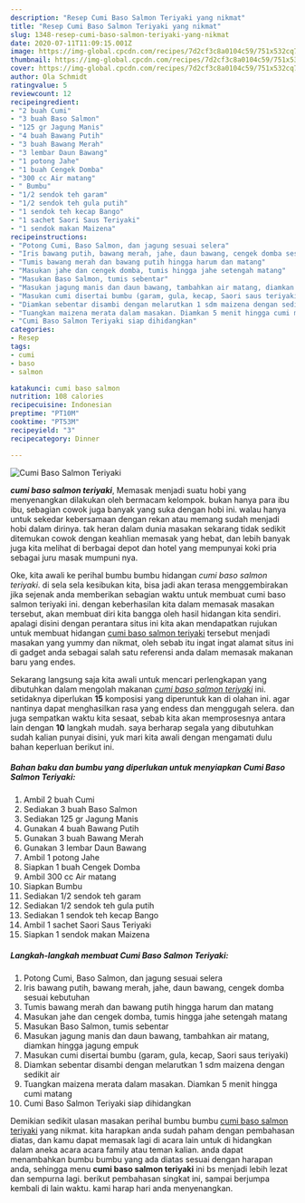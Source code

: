 ```yaml
---
description: "Resep Cumi Baso Salmon Teriyaki yang nikmat"
title: "Resep Cumi Baso Salmon Teriyaki yang nikmat"
slug: 1348-resep-cumi-baso-salmon-teriyaki-yang-nikmat
date: 2020-07-11T11:09:15.001Z
image: https://img-global.cpcdn.com/recipes/7d2cf3c8a0104c59/751x532cq70/cumi-baso-salmon-teriyaki-foto-resep-utama.jpg
thumbnail: https://img-global.cpcdn.com/recipes/7d2cf3c8a0104c59/751x532cq70/cumi-baso-salmon-teriyaki-foto-resep-utama.jpg
cover: https://img-global.cpcdn.com/recipes/7d2cf3c8a0104c59/751x532cq70/cumi-baso-salmon-teriyaki-foto-resep-utama.jpg
author: Ola Schmidt
ratingvalue: 5
reviewcount: 12
recipeingredient:
- "2 buah Cumi"
- "3 buah Baso Salmon"
- "125 gr Jagung Manis"
- "4 buah Bawang Putih"
- "3 buah Bawang Merah"
- "3 lembar Daun Bawang"
- "1 potong Jahe"
- "1 buah Cengek Domba"
- "300 cc Air matang"
- " Bumbu"
- "1/2 sendok teh garam"
- "1/2 sendok teh gula putih"
- "1 sendok teh kecap Bango"
- "1 sachet Saori Saus Teriyaki"
- "1 sendok makan Maizena"
recipeinstructions:
- "Potong Cumi, Baso Salmon, dan jagung sesuai selera"
- "Iris bawang putih, bawang merah, jahe, daun bawang, cengek domba sesuai kebutuhan"
- "Tumis bawang merah dan bawang putih hingga harum dan matang"
- "Masukan jahe dan cengek domba, tumis hingga jahe setengah matang"
- "Masukan Baso Salmon, tumis sebentar"
- "Masukan jagung manis dan daun bawang, tambahkan air matang, diamkan hingga jagung empuk"
- "Masukan cumi disertai bumbu (garam, gula, kecap, Saori saus teriyaki)"
- "Diamkan sebentar disambi dengan melarutkan 1 sdm maizena dengan sedikit air"
- "Tuangkan maizena merata dalam masakan. Diamkan 5 menit hingga cumi matang"
- "Cumi Baso Salmon Teriyaki siap dihidangkan"
categories:
- Resep
tags:
- cumi
- baso
- salmon

katakunci: cumi baso salmon 
nutrition: 108 calories
recipecuisine: Indonesian
preptime: "PT10M"
cooktime: "PT53M"
recipeyield: "3"
recipecategory: Dinner

---
```



![Cumi Baso Salmon Teriyaki](https://img-global.cpcdn.com/recipes/7d2cf3c8a0104c59/751x532cq70/cumi-baso-salmon-teriyaki-foto-resep-utama.jpg)

<b><i>cumi baso salmon teriyaki</i></b>, Memasak menjadi suatu hobi yang menyenangkan dilakukan oleh bermacam kelompok. bukan hanya para ibu ibu, sebagian cowok juga banyak yang suka dengan hobi ini. walau hanya untuk sekedar kebersamaan dengan rekan atau memang sudah menjadi hobi dalam dirinya. tak heran dalam dunia masakan sekarang tidak sedikit ditemukan cowok dengan keahlian memasak yang hebat, dan lebih banyak juga kita melihat di berbagai depot dan hotel yang mempunyai koki pria sebagai juru masak mumpuni nya.

Oke, kita awali ke perihal bumbu bumbu hidangan <i>cumi baso salmon teriyaki</i>. di sela sela kesibukan kita, bisa jadi akan terasa menggembirakan jika sejenak anda memberikan sebagian waktu untuk membuat cumi baso salmon teriyaki ini. dengan keberhasilan kita dalam memasak masakan tersebut, akan membuat diri kita bangga oleh hasil hidangan kita sendiri. apalagi disini dengan perantara situs ini kita akan mendapatkan rujukan untuk membuat hidangan <u>cumi baso salmon teriyaki</u> tersebut menjadi masakan yang yummy dan nikmat, oleh sebab itu ingat ingat alamat situs ini di gadget anda sebagai salah satu referensi anda dalam memasak makanan baru yang endes.




Sekarang langsung saja kita awali untuk mencari perlengkapan yang dibutuhkan dalam mengolah makanan <u><i>cumi baso salmon teriyaki</i></u> ini. setidaknya diperlukan <b>15</b> komposisi yang diperuntuk kan di olahan ini. agar nantinya dapat menghasilkan rasa yang endess dan menggugah selera. dan juga sempatkan waktu kita sesaat, sebab kita akan memprosesnya antara lain dengan <b>10</b> langkah mudah. saya berharap segala yang dibutuhkan sudah kalian punyai disini, yuk mari kita awali dengan mengamati dulu bahan keperluan berikut ini.

<!--inarticleads1-->

##### Bahan baku dan bumbu yang diperlukan untuk menyiapkan Cumi Baso Salmon Teriyaki:

1. Ambil 2 buah Cumi
1. Sediakan 3 buah Baso Salmon
1. Sediakan 125 gr Jagung Manis
1. Gunakan 4 buah Bawang Putih
1. Gunakan 3 buah Bawang Merah
1. Gunakan 3 lembar Daun Bawang
1. Ambil 1 potong Jahe
1. Siapkan 1 buah Cengek Domba
1. Ambil 300 cc Air matang
1. Siapkan  Bumbu
1. Sediakan 1/2 sendok teh garam
1. Sediakan 1/2 sendok teh gula putih
1. Sediakan 1 sendok teh kecap Bango
1. Ambil 1 sachet Saori Saus Teriyaki
1. Siapkan 1 sendok makan Maizena




<!--inarticleads2-->

##### Langkah-langkah membuat Cumi Baso Salmon Teriyaki:

1. Potong Cumi, Baso Salmon, dan jagung sesuai selera
1. Iris bawang putih, bawang merah, jahe, daun bawang, cengek domba sesuai kebutuhan
1. Tumis bawang merah dan bawang putih hingga harum dan matang
1. Masukan jahe dan cengek domba, tumis hingga jahe setengah matang
1. Masukan Baso Salmon, tumis sebentar
1. Masukan jagung manis dan daun bawang, tambahkan air matang, diamkan hingga jagung empuk
1. Masukan cumi disertai bumbu (garam, gula, kecap, Saori saus teriyaki)
1. Diamkan sebentar disambi dengan melarutkan 1 sdm maizena dengan sedikit air
1. Tuangkan maizena merata dalam masakan. Diamkan 5 menit hingga cumi matang
1. Cumi Baso Salmon Teriyaki siap dihidangkan




Demikian sedikit ulasan masakan perihal bumbu bumbu <u>cumi baso salmon teriyaki</u> yang nikmat. kita harapkan anda sudah paham dengan pembahasan diatas, dan kamu dapat memasak lagi di acara lain untuk di hidangkan dalam aneka acara acara family atau teman kalian. anda dapat menambahkan bumbu bumbu yang ada diatas sesuai dengan harapan anda, sehingga menu <b>cumi baso salmon teriyaki</b> ini bs menjadi lebih lezat dan sempurna lagi. berikut pembahasan singkat ini, sampai berjumpa kembali di lain waktu. kami harap hari anda menyenangkan.

